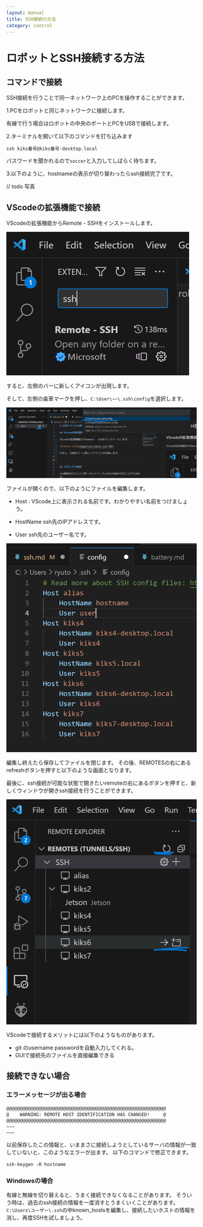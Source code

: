 ```yaml
---
layout: manual
title: SSH接続の方法
category: control
---
```


# ロボットとSSH接続する方法

## コマンドで接続

SSH接続を行うことで同一ネットワーク上のPCを操作することができます。

1.PCをロボットと同じネットワークに接続します。

有線で行う場合はロボットの中央のポートとPCをUSBで接続します。

2.ターミナルを開いて以下のコマンドを打ち込みます
```
ssh kiks番号@kiks番号-desktop.local
```
パスワードを聞かれるので``soccer``と入力してしばらく待ちます。

3.以下のように、hostnameの表示が切り替わったらssh接続完了です。

// todo 写真

## VScodeの拡張機能で接続

VScodeの拡張機能からRemote - SSHをインストールします。

![remote-ssh](image/ssh/remote-ssh.PNG)

すると、左側のバーに新しくアイコンが出現します。

そして、左側の歯車マークを押し、`C:\User\~~\.ssh\config`を選択します。

![open config](image/ssh/remote-ssh2.PNG)

ファイルが開くので、以下のようにファイルを編集します。
- Host : VScode上に表示される名前です。わかりやすい名前をつけましょう。
- HostName ssh先のIPアドレスです。

- User ssh先のユーザー名です。

![modify config](image/ssh/remote-ssh3.PNG)

編集し終えたら保存してファイルを閉じます。
その後、REMOTESの右にあるrefreshボタンを押すと以下のような画面となります。

最後に、ssh接続が可能な状態で開きたいremoteの右にあるボタンを押すと、新しくウィンドウが開きssh接続を行うことができます。

![ssh list](image/ssh/remote-ssh4.PNG)

VScodeで接続するメリットには以下のようなものがあります。
- git のusername passwordを自動入力してくれる。
- GUIで接続先のファイルを直接編集できる

## 接続できない場合

### エラーメッセージが出る場合

```
@@@@@@@@@@@@@@@@@@@@@@@@@@@@@@@@@@@@@@@@@@@@@@@@@@@@@@@@@@@
@    WARNING: REMOTE HOST IDENTIFICATION HAS CHANGED!     @
@@@@@@@@@@@@@@@@@@@@@@@@@@@@@@@@@@@@@@@@@@@@@@@@@@@@@@@@@@@
~~~
~~~
```
以前保存したこの情報と、いままさに接続しようとしているサーバの情報が一致していないと、このようなエラーが出ます。
以下のコマンドで修正できます。
```
ssh-keygen -R hostname
```

### Windowsの場合
有線と無線を切り替えると、うまく接続できなくなることがあります。
そういう時は、過去のssh接続の情報を一度消すとうまくいくことがあります。
```C:\Users\ユーザー\.ssh```の中known_hostsを編集し、接続したいホストの情報を消し、再度SSHを試しましょう。